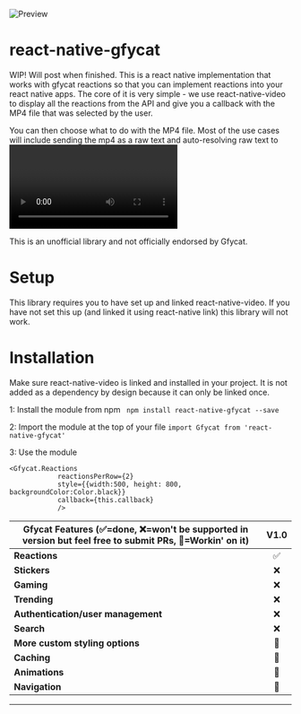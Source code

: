 ![Preview](https://thumbs.gfycat.com/SomberIllFoxhound-size_restricted.gif)

# react-native-gfycat
WIP! Will post when finished. This is a react native implementation that works with gfycat reactions so that you can implement reactions into your react native apps. The core of it is very simple - we use react-native-video to display all the reactions from the API and give you a callback with the MP4 file that was selected by the user.

You can then choose what to do with the MP4 file. Most of the use cases will include sending the mp4 as a raw text and auto-resolving raw text to <Video> elements on the receiving side.

This is an unofficial library and not officially endorsed by Gfycat.

# Setup

This library requires you to have set up and linked react-native-video. If you have not set this up (and linked it using react-native link) this library will not work.

# Installation

Make sure react-native-video is linked and installed in your project. It is not added as a dependency by design because it can only be linked once.

1: Install the module from npm
``` npm install react-native-gfycat --save```

2: Import the module at the top of your file
```import Gfycat from 'react-native-gfycat'```

3: Use the module
```
<Gfycat.Reactions
            reactionsPerRow={2}
            style={{width:500, height: 800, backgroundColor:Color.black}}
            callback={this.callback}
            />
```


| Gfycat Features (✅=done,  ❌=won't be supported in version but feel free to submit PRs, 🤷=Workin' on it)                                                                                                                  | V1.0 |
| --------------------------------------------------------------------------------------------------------------------------------- | :----: |
| **Reactions**                                                                                                                     |   ✅   |
| **Stickers**                                                                                                                      |   ❌   |
| **Gaming**                                                                                                                        |   ❌   |
| **Trending**                                                                                                                      |   ❌   |
| **Authentication/user management**                                                                                                |   ❌   |
| **Search**                                                                                                                        |   ❌   |
| **More custom styling options**                                                                                                   |   🤷   |
| **Caching**                                                                                                                       |   🤷   |
| **Animations**                                                                                                                    |   🤷   |
| **Navigation**                                                                                                                    |   🤷   |
---




